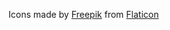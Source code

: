 Icons made by [Freepik](https://www.freepik.com) from [Flaticon](https://www.flaticon.com/)<!-- markdown-link-check-disable-line -->